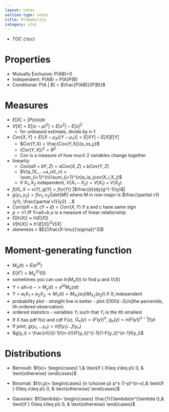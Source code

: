 ```yaml
---
layout: notes
section-type: notes
title: Probability
category: stat
---
```

* TOC
{:toc}

# Properties
- Mutually Exclusive: P(AB)=0
- Independent: P(AB) = P(A)P(B)
- Conditional: P(A | B) = $\frac{P(AB)}{P(B)}$

# Measures
- $E[X] = \int P(x)x dx$
- $V[X] = E[(x-\mu)^2] = E[x^2]-E[x]^2$
	- for unbiased estimate, divide by n-1
- $Cov[X,Y] = E[(X-\mu_X)(Y-\mu_Y)] = E[XY]-E[X]E[Y]$
	- $Cor(Y,X) = \frac{Cov(Y,X)}{s_xs_y}$
	- $(Cor(Y,X))^2 = R^2$
	- Cov is a measure of how much 2 variables change together
- linearity
	- $Cov(aX+bY,Z) = aCov(X,Z)+bCov(Y,Z)$
	- $V(a_1X_...+a_nX_n) =  \sum_{i=1}^{n}\sum_{j=1}^{n}a_ia_jcov(X_i,X_j)$
	- if $X_1,X_2$ independent, $V(X_1-X_2) = V(X_1) + V(X_2)$
- $f(X), X=v(Y), g(Y) = f(v(Y))$ |$\frac{d}{dy}g^{-1}(y)$|
- $g(y_1,y_2) = f(v_1,v_2)|det(M)|$ where M in row-major is $\frac{\partial v1}{y1}, \frac{\partial v1}{y2} ...$
- $Corr(aX+b,cY+d) = Corr(X,Y)$ if a and c have same sign
- $\rho = \pm 1$ iff Y=aX+b $\rho$ is a measure of linear relationship
- $E[h(X)] \approx h(E[X])$
- $V[h(X)] \approx h'(E[X])^2 V[X]$
- skewness = $E[(\frac{X-\mu}{\sigma})^3]$

# Moment-generating function
- $M_X(t) = E(e^{tX})$
- $E(X^r) = M_X ^ {(r )} (0)$
- sometimes you can use $ln(M_x(t))$ to find $\mu$ and $V(X)$
- Y = aX+b $-> M_y(t) = e^{bt}M_x(at)$
- Y = $a_1X_1+a_2X_2 \to M_Y(t) = M_{X_1}(a_1t)M_{X_2}(a_2t)$ if $X_i$ independent
- probability plot  - straight line is better - plot ([100(i-.5)/n]the percentile, ith ordered observation)
- ordered statistics - variables $Y_i$ such that $Y_i$ is the ith smallest
- If X has pdf f(x) and cdf F(x), $G_n(y) = (F(y))^n$, $g_n(y) = n(F(y))^{n-1}f(y)$
- If joint, $g(y_1,...y_n) = n!f(y_1)...f(y_n)$	
- $g(y_i) = \frac{n!}{(i-1)!(n-i)!}(F(y_i))^{i-1}(1-F(y_i))^{n-1}f(y_i)$

# Distributions
- Bernoulli: 
$f(x)= 
\begin{cases}
    1,& \text{if } 0\leq x\leq p\\
    0,              & \text{otherwise}
\end{cases}$

- Binomial: 
$f(n,p)= 
\begin{cases}
    {n \choose p} p^x (1-p)^{n-x},& \text{if } 0\leq x\leq p\\
    0,              & \text{otherwise}
\end{cases}$

- Gaussian: 
$f(\lambda)= 
\begin{cases}
    \frac{1}{\lambda}e^{\lambda t},& \text{if } 0\leq x\leq p\\
    0,              & \text{otherwise}
\end{cases}$